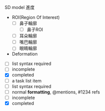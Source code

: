 SD model 進度

* ROI(Region Of Interest)
  - [ ] 鼻子輪廓
    - [ ] 鼻子ROI   
  - [ ] 耳朵輪廓
  - [ ] 嘴巴輪廓
  - [ ] 眼睛輪廓

* Deformation   
  

- [ ] list syntax required
- [ ] incomplete
- [x] completed
- [ ] a task list item
- [ ] list syntax required
- [ ] normal **formatting**, @mentions, #1234 refs
- [ ] incomplete
- [x] completed
